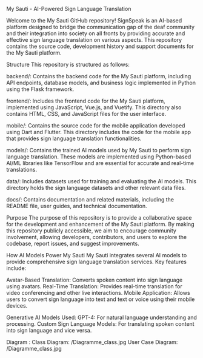 My Sauti - AI-Powered Sign Language Translation

Welcome to the My Sauti GitHub repository! SignSpeak is an AI-based platform designed to bridge the communication gap of the deaf community and their integration into society on all fronts by providing accurate and effective sign language translation on various aspects. This repository contains the source code, development history and support documents for the My Sauti platform.

Structure
This repository is structured as follows:

backend/: Contains the backend code for the My Sauti platform, including API endpoints, database models, and business logic implemented in Python using the Flask framework.

frontend/: Includes the frontend code for the My Sauti platform, implemented using JavaScript, Vue.js, and Vuetify. This directory also contains HTML, CSS, and JavaScript files for the user interface.

mobile/: Contains the source code for the mobile application developed using Dart and Flutter. This directory includes the code for the mobile app that provides sign language translation functionalities.

models/: Contains the trained AI models used by My Sauti to perform sign language translation. These models are implemented using Python-based AI/ML libraries like TensorFlow and are essential for accurate and real-time translations.

data/: Includes datasets used for training and evaluating the AI models. This directory holds the sign language datasets and other relevant data files.

docs/: Contains documentation and related materials, including the README file, user guides, and technical documentation.

Purpose
The purpose of this repository is to provide a collaborative space for the development and enhancement of the My Sauti platform. By making this repository publicly accessible, we aim to encourage community involvement, allowing developers, contributors, and users to explore the codebase, report issues, and suggest improvements.

How AI Models Power My Sauti
My Sauti integrates several AI models to provide comprehensive sign language translation services. Key features include:

Avatar-Based Translation: Converts spoken content into sign language using avatars.
Real-Time Translation: Provides real-time translation for video conferencing and other live interactions.
Mobile Application: Allows users to convert sign language into text and text or voice using their mobile devices.

Generative AI Models Used:
GPT-4: For natural language understanding and processing.
Custom Sign Language Models: For translating spoken content into sign language and vice versa.


Diagram :
    Class Diagram: /Diagramme_class.jpg
    User Case Diagram: /Diagramme_class.jpg
    